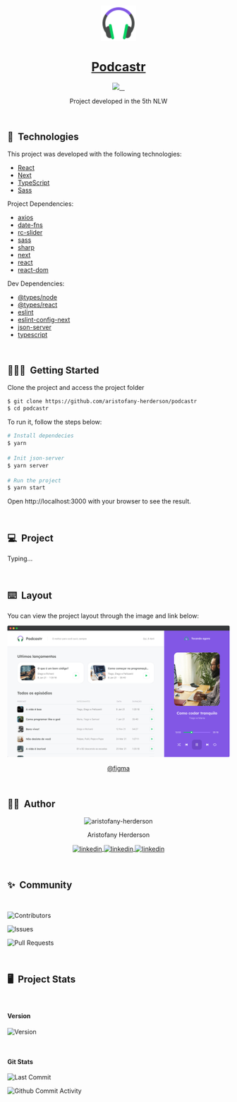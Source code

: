 <p id="title" align="center">
  <a href="#title">
    <img width="80" height="80" src="./public/favicon.png" height="128">
    <h1 align="center">Podcastr</h1>
  </a>
</p>

<p align="center">
  <a aria-label="Made By Aristofany" href="https://github.com/aristofany-herderson/">
    <img src="https://img.shields.io/badge/MADE%20BY%20Aristofany-000000.svg?style=for-the-badge&labelColor=000&logo=starship&logoColor=fff&logoWidth=20">
  </a>
  <a aria-label="Project version" href="https://github.com/aristofany-herderson/podcastr/blob/main/package.json">
    <img alt="" src="https://img.shields.io/github/package-json/v/aristofany-herderson/podcastr?color=000&style=for-the-badge&labelColor=000000">
  </a>
  <a aria-label="License" href="https://github.com/aristofany-herderson/podcastr/blob/main/license.md">
    <img alt="" src="https://img.shields.io/github/license/aristofany-herderson/podcastr?color=000&style=for-the-badge&labelColor=000000">
  </a>
  <a aria-label="Enjoy My Repos" href="https://github.com/aristofany-herderson?tab=repositories">
    <img alt="" src="https://img.shields.io/badge/Enjoy%20My%20Projects-000000.svg?style=for-the-badge&color=000&logo=github&labelColor=000000&logoColor=fff&logoWidth=20">
  </a>
</p>

<p align="center">Project developed in the 5th NLW</p>

<br>

## 🧪&nbsp; Technologies

This project was developed with the following technologies:

- [React](https://reactjs.org)
- [Next](https://nextjs.org/)
- [TypeScript](https://www.typescriptlang.org/)
- [Sass](https://sass-lang.com/)

Project Dependencies:

- [axios](https://www.npmjs.com/package/axios)
- [date-fns](https://www.npmjs.com/package/date-fns)
- [rc-slider](https://www.npmjs.com/package/rc-slider)
- [sass](https://www.npmjs.com/package/sass)
- [sharp](https://www.npmjs.com/package/sharp)
- [next](https://www.npmjs.com/package/next)
- [react](https://www.npmjs.com/package/react)
- [react-dom](https://www.npmjs.com/package/react-dom)

Dev Dependencies:

- [@types/node](https://www.npmjs.com/package/@types/node)
- [@types/react](https://www.npmjs.com/package/@types/node)
- [eslint](https://www.npmjs.com/package/eslint)
- [eslint-config-next](https://www.npmjs.com/package/eslint-config-next)
- [json-server](https://www.npmjs.com/package/json-server)
- [typescript](https://www.npmjs.com/package/typescript)

<br>

## 🧑🏻‍💻&nbsp; Getting Started

Clone the project and access the project folder

```bash
$ git clone https://github.com/aristofany-herderson/podcastr
$ cd podcastr
```

To run it, follow the steps below:

```bash
# Install dependecies
$ yarn

# Init json-server
$ yarn server

# Run the project
$ yarn start
```

Open http://localhost:3000 with your browser to see the result.

<br>

## 💻&nbsp; Project

Typing...

<br>

## ⌨️&nbsp; Layout

You can view the project layout through the image and link below:

<p align="center">
  <a href="https://www.figma.com/file/UwFEntsHpHYJlHNQAQr4gA/">
    <img src="./.github/podcastr.png" width="600" alt="Project layout">
    <p align="center">@figma</p>
  </a>
</p>

<br>

## 🧑🏻&nbsp; Author

<p align="center">
    <img width="20%" src="https://github.com/aristofany-herderson.png" alt="aristofany-herderson">
  <p align="center">
    Aristofany Herderson
  </p >
  <p align="center">
    <a  href="https://www.linkedin.com/in/aristofany-herderson/" target="_blank">
    <img align="center" src="https://img.shields.io/badge/LINKEDIN-000000.svg?style=for-the-badge&labelColor=0a66c2&logo=linkedin&logoColor=fff&logoWidth=20" alt="linkedin"/>
  </a>
  <a href="https://twitter.com/aristofanyherde" target="_blank">
    <img align="center" src="https://img.shields.io/badge/TWITTER-000000.svg?style=for-the-badge&labelColor=1d9bf0&logo=twitter&logoColor=fff&logoWidth=20" alt="linkedin"/>
  </a>
  <a href="https://www.instagram.com/aristofany-herderson/" target="_blank">
    <img align="center" src="https://img.shields.io/badge/INSTAGRAM-000000.svg?style=for-the-badge&labelColor=dd326f&logo=instagram&logoColor=fff&logoWidth=20" alt="linkedin"/>
  </a>
  </p>
</p>

<br>

## ✨&nbsp; Community

<br>

![Contributors](https://img.shields.io/github/contributors/aristofany-herderson/podcastr?style=for-the-badge&labelColor=000&color=000&logo=super-user&logoColor=fff&logoWidth=20)

![Issues](https://img.shields.io/github/issues/aristofany-herderson/podcastr?style=for-the-badge&labelColor=000&color=000&logo=target&logoColor=fff&logoWidth=20)

![Pull Requests](https://img.shields.io/github/issues-pr/aristofany-herderson/podcastr?style=for-the-badge&labelColor=000&color=000&logo=gitbook&logoColor=fff&logoWidth=20)

<br>

## 🖥️&nbsp; Project Stats

<br>

#### Version

![Version](https://img.shields.io/github/package-json/v/aristofany-herderson/podcastr?style=for-the-badge&labelColor=000&color=000&logo=github&logoColor=fff&logoWidth=20)

<br>

#### Git Stats

![Last Commit](https://img.shields.io/github/last-commit/aristofany-herderson/podcastr?style=for-the-badge&labelColor=000&color=000&logo=git&logoColor=fff&logoWidth=20)

![Github Commit Activity](https://img.shields.io/github/commit-activity/y/aristofany-herderson/podcastr?style=for-the-badge&labelColor=000&color=000&logo=git&logoColor=fff&logoWidth=20)

